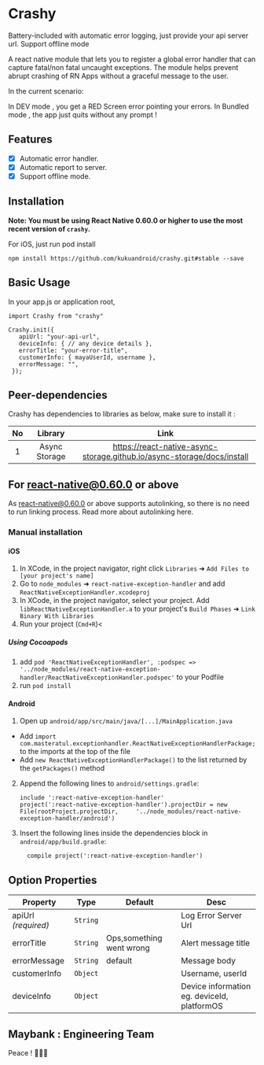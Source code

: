 # Crashy 

Battery-included with automatic error logging, just provide your api server url. Support offline mode

A react native module that lets you to register a global error handler that can capture fatal/non fatal uncaught exceptions. The module helps prevent abrupt crashing of RN Apps without a graceful message to the user.

In the current scenario:

In DEV mode , you get a RED Screen error pointing your errors.
In Bundled mode , the app just quits without any prompt !

## Features

-   [x] Automatic error handler.
-   [x] Automatic report to server.
-   [x] Support offline mode.

## Installation
**Note: You must be using React Native 0.60.0 or higher to use the most recent version of `crashy`.**

For iOS, just run pod install

``` npm install https://github.com/kukuandroid/crashy.git#stable --save ```

## Basic Usage

In your app.js or application root,
```
import Crashy from "crashy"

Crashy.init({
   apiUrl: "your-api-url",
   deviceInfo: { // any device details },
   errorTitle: "your-error-title",
   customerInfo: { mayaUserId, username },
   errorMessage: "",
 });
```

##  Peer-dependencies
Crashy has dependencies to libraries as below, make sure to install it :

| No | Library | Link |
| :---:   | :-: | :-: |
| 1 | Async Storage | https://react-native-async-storage.github.io/async-storage/docs/install |


## For react-native@0.60.0 or above

As react-native@0.60.0 or above supports autolinking, so there is no need to run linking process. Read more about autolinking here.

### Manual installation

#### iOS

1. In XCode, in the project navigator, right click `Libraries` ➜ `Add Files to [your project's name]`
2. Go to `node_modules` ➜ `react-native-exception-handler` and add `ReactNativeExceptionHandler.xcodeproj`
3. In XCode, in the project navigator, select your project. Add `libReactNativeExceptionHandler.a` to your project's `Build Phases` ➜ `Link Binary With Libraries`
4. Run your project (`Cmd+R`)<

##### Using Cocoapods

1. add `pod 'ReactNativeExceptionHandler', :podspec => '../node_modules/react-native-exception-handler/ReactNativeExceptionHandler.podspec'` to your Podfile
2. run `pod install`

#### Android

1. Open up `android/app/src/main/java/[...]/MainApplication.java`

- Add `import com.masteratul.exceptionhandler.ReactNativeExceptionHandlerPackage;` to the imports at the top of the file
- Add `new ReactNativeExceptionHandlerPackage()` to the list returned by the `getPackages()` method

2. Append the following lines to `android/settings.gradle`:
   ```
   include ':react-native-exception-handler'
   project(':react-native-exception-handler').projectDir = new File(rootProject.projectDir, 	'../node_modules/react-native-exception-handler/android')
   ```
3. Insert the following lines inside the dependencies block in `android/app/build.gradle`:
   ```
     compile project(':react-native-exception-handler')
   ```
   

## Option Properties
Property | Type | Default | Desc
--- | --- | --- | ---
apiUrl *(required)* | `String` |  | Log Error Server Url
errorTitle  | `String` | Ops,something went wrong | Alert message title
errorMessage | `String` | default | Message body
customerInfo | `Object` |  | Username, userId
deviceInfo | `Object` |   | Device information eg. deviceId, platformOS


## Maybank : Engineering Team

Peace ! ✌🏻🍻

